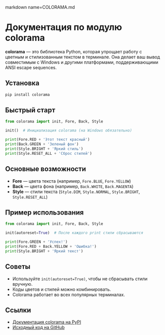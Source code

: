 markdown name=COLORAMA.md
# Документация по модулю colorama

**colorama** — это библиотека Python, которая упрощает работу с цветным и стилизованным текстом в терминале. Она делает ваш вывод совместимым с Windows и другими платформами, поддерживающими ANSI escape sequences.

## Установка

```bash
pip install colorama

```

## Быстрый старт

```python
from colorama import init, Fore, Back, Style

init()  # Инициализация colorama (на Windows обязательно)

print(Fore.RED + 'Этот текст красный')
print(Back.GREEN + 'Зеленый фон')
print(Style.BRIGHT + 'Яркий стиль')
print(Style.RESET_ALL + 'Сброс стилей')
```

## Основные возможности

- **Fore** — цвета текста (например, `Fore.BLUE`, `Fore.YELLOW`)
- **Back** — цвета фона (например, `Back.WHITE`, `Back.MAGENTA`)
- **Style** — стили текста (`Style.DIM`, `Style.NORMAL`, `Style.BRIGHT`, `Style.RESET_ALL`)

## Пример использования

```python
from colorama import init, Fore, Back, Style

init(autoreset=True)  # После каждого print стили сбрасываются

print(Fore.GREEN + 'Успех!')
print(Fore.RED + Back.YELLOW + 'Ошибка!')
print(Style.BRIGHT + 'Яркий текст')
```

## Советы

- Используйте `init(autoreset=True)`, чтобы не сбрасывать стили вручную.
- Коды цветов и стилей можно комбинировать.
- Colorama работает во всех популярных терминалах.

## Ссылки

- [Документация colorama на PyPI](https://pypi.org/project/colorama/)
- [Исходный код на GitHub](https://github.com/tartley/colorama)

